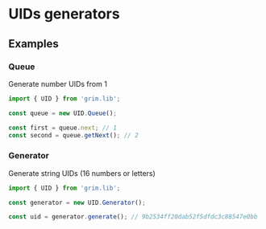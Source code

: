 # UIDs generators

## Examples

### Queue

Generate number UIDs from 1

``` JavaScript
import { UID } from 'grim.lib';

const queue = new UID.Queue();

const first = queue.next; // 1
const second = queue.getNext(); // 2
```

### Generator

Generate string UIDs (16 numbers or letters)

``` JavaScript
import { UID } from 'grim.lib';

const generator = new UID.Generator();

const uid = generator.generate(); // 9b2534ff20dab52f5dfdc3c88547e0bb
```
